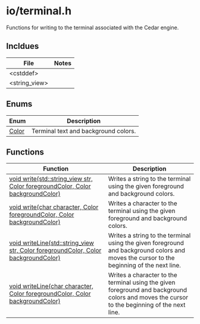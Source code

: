 # io/terminal.h

Functions for writing to the terminal associated with the Cedar engine.

## Incldues

| File | Notes |
| --- | --- |
| \<cstddef> |  |
| \<string_view> |  |

## Enums

| Enum | Description |
| --- | --- |
| [Color](terminal_h/Color.md) | Terminal text and background colors. |

## Functions

| Function | Description |
| --- | --- |
| [void write(std::string_view str, Color foregroundColor, Color backgroundColor)](terminal_h/write.md#void-writestdstring_view-str-color-foregroundcolor-color-backgroundcolor) | Writes a string to the terminal using the given foreground and background colors. |
| [void write(char character, Color foregroundColor, Color backgroundColor)](terminal_h/write.md#void-writechar-character-color-foregroundcolor-color-backgroundcolor) | Writes a character to the terminal using the given foreground and background colors. |
| [void writeLine(std::string_view str, Color foregroundColor, Color backgroundColor)]() | Writes a string to the terminal using the given foreground and background colors and moves the cursor to the beginning of the next line. |
| [void writeLine(char character, Color foregroundColor, Color backgroundColor)]() | Writes a character to the terminal using the given foreground and background colors and moves the cursor to the beginning of the next line. |
